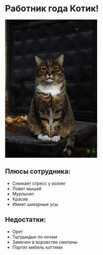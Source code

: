 # Работник года Котик!

![Фото работника](img\cat.png)

## Плюсы сотрудника:

- Снижает стресс у коллег
- Ловит мышей
- Мурлычет
- Красив
- Имеет шикарные усы

## Недостатки:

- Орет
- Тыгдыкдык по ночам
- Замечен в воровстве сметаны
- Портит мебель когтями